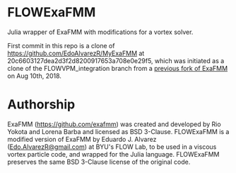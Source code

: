 # FLOWExaFMM
Julia wrapper of ExaFMM with modifications for a vortex solver.

First commit in this repo is a clone of https://github.com/EdoAlvarezR/MyExaFMM at 20c6603127dea2d3f2d8200917653a708e0e29f5, which was initiated as a clone of the FLOWVPM_integration branch from a [previous fork of ExaFMM](https://github.com/EdoAlvarezR/exafmm/tree/FLOWVPM_integration) on Aug 10th, 2018.

# Authorship
ExaFMM (https://github.com/exafmm) was created and developed by Rio Yokota and Lorena Barba and licensed as BSD 3-Clause.
FLOWExaFMM is a modified version of ExaFMM by Eduardo J. Alvarez (Edo.AlvarezR@gmail.com) at BYU's FLOW Lab, to be used in a viscous vortex particle code, and wrapped for the Julia language.
FLOWExaFMM preserves the same BSD 3-Clause license of the original code.
